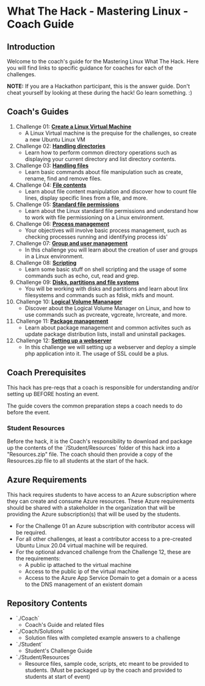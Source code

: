 # What The Hack - Mastering Linux - Coach Guide

## Introduction
Welcome to the coach's guide for the Mastering Linux What The Hack. Here you will find links to specific guidance for coaches for each of the challenges.

**NOTE:** If you are a Hackathon participant, this is the answer guide. Don't cheat yourself by looking at these during the hack! Go learn something. :)

## Coach's Guides
1. Challenge 01: **[Create a Linux Virtual Machine](../Coach/Solution-01.md)**
	 - A Linux Virtual machine is the prequise for the challenges, so create a new Ubuntu Linux VM
1. Challenge 02: **[Handling directories](../Coach/Solution-02.md)**
	 - Learn how to perform common directory operations such as displaying your current directory and list directory contents.
1. Challenge 03: **[Handling files](../Coach/Solution-03.md)**
	 - Learn basic commands about file manipulation such as create, rename, find and remove files.
1. Challenge 04: **[File contents](../Coach/Solution-04.md)**
	 - Learn about file content manipulation and discover how to count file lines, display specific lines from a file, and more.
1. Challenge 05: **[Standard file permissions](../Coach/Solution-05.md)**
	 - Learn about the Linux standard file permissions and understand how to work with file permissioning on a Linux environment.
1. Challenge 06: **[Process management](../Coach/Solution-06.md)**
	 - Your objectives will involve basic process management, such as checking processes running and identifying process ids' 
1. Challenge 07: **[Group and user management](../Coach/Solution-07.md)**
	 - In this challenge you will learn about the creation of user and groups in a Linux environment.
1. Challenge 08: **[Scripting](../Coach/Solution-08.md)**
	 - Learn some basic stuff on shell scripting and the usage of some commands such as echo, cut, read and grep.
1. Challenge 09: **[Disks, partitions and file systems](../Coach/Solution-09.md)**
	 - You will be working with disks and partitions and learn about linx filesystems and commands such as fdisk, mkfs and mount.
1. Challenge 10: **[Logical Volume Mananager](../Coach/Solution-10.md)**
	 - Discover about the Logical Volume Manager on Linux, and how to use commands such as pvcreate, vgcreate, lvrcreate, and more.
1. Challenge 11: **[Package management](../Coach/Solution-11.md)**
	 - Learn about package management and common activites such as update package distribution lists, install and uninstall packages.
1. Challenge 12: **[Setting up a webserver](../Coach/Solution-12.md)**
	 - In this challenge we will setting up a webserver and deploy a simple php application into it. The usage of SSL could be a plus.

## Coach Prerequisites 

This hack has pre-reqs that a coach is responsible for understanding and/or setting up BEFORE hosting an event. 

The guide covers the common preparation steps a coach needs to do before the event.

### Student Resources

Before the hack, it is the Coach's responsibility to download and package up the contents of the \`/Student/Resources\` folder of this hack into a "Resources.zip" file. The coach should then provide a copy of the Resources.zip file to all students at the start of the hack.

## Azure Requirements

This hack requires students to have access to an Azure subscription where they can create and consume Azure resources. These Azure requirements should be shared with a stakeholder in the organization that will be providing the Azure subscription(s) that will be used by the students.

- For the Challenge 01 an Azure subscription with contributor access will be required.
- For all other challenges, at least a contributor access to a pre-created Ubuntu Linux 20.04 virtual machine will be required.
- For the optional advanced challenge from the Challenge 12, these are the requirements:
	- A public ip attached to the virtual machine
	- Access to the public ip of the virtual machine
	- Access to the Azure App Service Domain to get a domain or a acess to the DNS management of an existent domain

## Repository Contents

- \`./Coach\`
  - Coach's Guide and related files
- \`./Coach/Solutions\`
  - Solution files with completed example answers to a challenge
- \`./Student\`
  - Student's Challenge Guide
- \`./Student/Resources\`
  - Resource files, sample code, scripts, etc meant to be provided to students. (Must be packaged up by the coach and provided to students at start of event)


